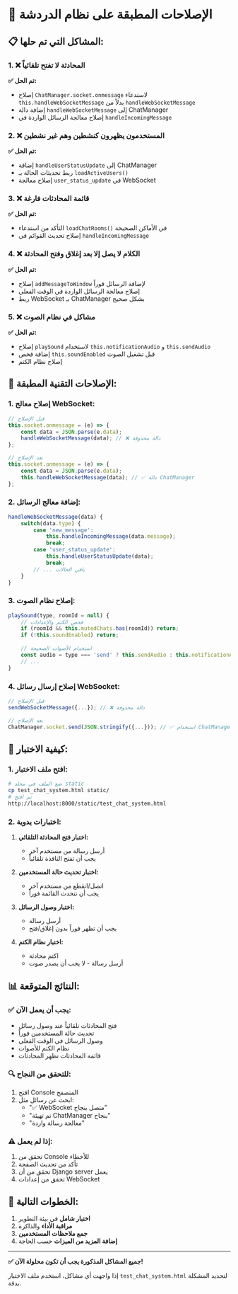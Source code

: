 # 🔧 الإصلاحات المطبقة على نظام الدردشة

## 📋 المشاكل التي تم حلها:

### 1. ❌ المحادثة لا تفتح تلقائياً
**✅ تم الحل:**
- إصلاح `ChatManager.socket.onmessage` لاستدعاء `this.handleWebSocketMessage` بدلاً من `handleWebSocketMessage`
- إضافة دالة `handleWebSocketMessage` إلى ChatManager
- إصلاح معالجة الرسائل الواردة في `handleIncomingMessage`

### 2. ❌ المستخدمون يظهرون كنشطين وهم غير نشطين
**✅ تم الحل:**
- إضافة `handleUserStatusUpdate` إلى ChatManager
- ربط تحديثات الحالة بـ `loadActiveUsers()`
- إصلاح معالجة `user_status_update` في WebSocket

### 3. ❌ قائمة المحادثات فارغة
**✅ تم الحل:**
- التأكد من استدعاء `loadChatRooms()` في الأماكن الصحيحة
- إصلاح تحديث القوائم في `handleIncomingMessage`

### 4. ❌ الكلام لا يصل إلا بعد إغلاق وفتح المحادثة
**✅ تم الحل:**
- إصلاح `addMessageToWindow` لإضافة الرسائل فوراً
- إصلاح معالجة الرسائل الواردة في الوقت الفعلي
- ربط WebSocket بـ ChatManager بشكل صحيح

### 5. ❌ مشاكل في نظام الصوت
**✅ تم الحل:**
- إصلاح `playSound` لاستخدام `this.notificationAudio` و `this.sendAudio`
- إضافة فحص `this.soundEnabled` قبل تشغيل الصوت
- إصلاح نظام الكتم

## 🔧 الإصلاحات التقنية المطبقة:

### 1. إصلاح معالج WebSocket:
```javascript
// قبل الإصلاح
this.socket.onmessage = (e) => {
    const data = JSON.parse(e.data);
    handleWebSocketMessage(data); // ❌ دالة محذوفة
};

// بعد الإصلاح
this.socket.onmessage = (e) => {
    const data = JSON.parse(e.data);
    this.handleWebSocketMessage(data); // ✅ دالة ChatManager
};
```

### 2. إضافة معالج الرسائل:
```javascript
handleWebSocketMessage(data) {
    switch(data.type) {
        case 'new_message':
            this.handleIncomingMessage(data.message);
            break;
        case 'user_status_update':
            this.handleUserStatusUpdate(data);
            break;
        // ... باقي الحالات
    }
}
```

### 3. إصلاح نظام الصوت:
```javascript
playSound(type, roomId = null) {
    // فحص الكتم والإعدادات
    if (roomId && this.mutedChats.has(roomId)) return;
    if (!this.soundEnabled) return;
    
    // استخدام الأصوات الصحيحة
    const audio = type === 'send' ? this.sendAudio : this.notificationAudio;
    // ...
}
```

### 4. إصلاح إرسال رسائل WebSocket:
```javascript
// قبل الإصلاح
sendWebSocketMessage({...}); // ❌ دالة محذوفة

// بعد الإصلاح
ChatManager.socket.send(JSON.stringify({...})); // ✅ استخدام ChatManager
```

## 🧪 كيفية الاختبار:

### 1. افتح ملف الاختبار:
```bash
# ضع الملف في مجلد static
cp test_chat_system.html static/
# ثم افتح
http://localhost:8000/static/test_chat_system.html
```

### 2. اختبارات يدوية:
1. **اختبار فتح المحادثة التلقائي:**
   - أرسل رسالة من مستخدم آخر
   - يجب أن تفتح النافذة تلقائياً

2. **اختبار تحديث حالة المستخدمين:**
   - اتصل/انقطع من مستخدم آخر
   - يجب أن تتحدث القائمة فوراً

3. **اختبار وصول الرسائل:**
   - أرسل رسالة
   - يجب أن تظهر فوراً بدون إغلاق/فتح

4. **اختبار نظام الكتم:**
   - اكتم محادثة
   - أرسل رسالة - لا يجب أن يصدر صوت

## 📊 النتائج المتوقعة:

### ✅ يجب أن يعمل الآن:
- فتح المحادثات تلقائياً عند وصول رسائل
- تحديث حالة المستخدمين فوراً
- وصول الرسائل في الوقت الفعلي
- نظام الكتم للأصوات
- قائمة المحادثات تظهر المحادثات

### 🔍 للتحقق من النجاح:
1. افتح Console المتصفح
2. ابحث عن رسائل مثل:
   - "✅ WebSocket متصل بنجاح"
   - "تم تهيئة ChatManager بنجاح"
   - "معالجة رسالة واردة"

### ⚠️ إذا لم يعمل:
1. تحقق من Console للأخطاء
2. تأكد من تحديث الصفحة
3. تحقق من أن Django server يعمل
4. تحقق من إعدادات WebSocket

## 🚀 الخطوات التالية:

1. **اختبار شامل** في بيئة التطوير
2. **مراقبة الأداء** والذاكرة
3. **جمع ملاحظات المستخدمين**
4. **إضافة المزيد من الميزات** حسب الحاجة

---

**✅ جميع المشاكل المذكورة يجب أن تكون محلولة الآن!**

إذا واجهت أي مشاكل، استخدم ملف الاختبار `test_chat_system.html` لتحديد المشكلة بدقة.

